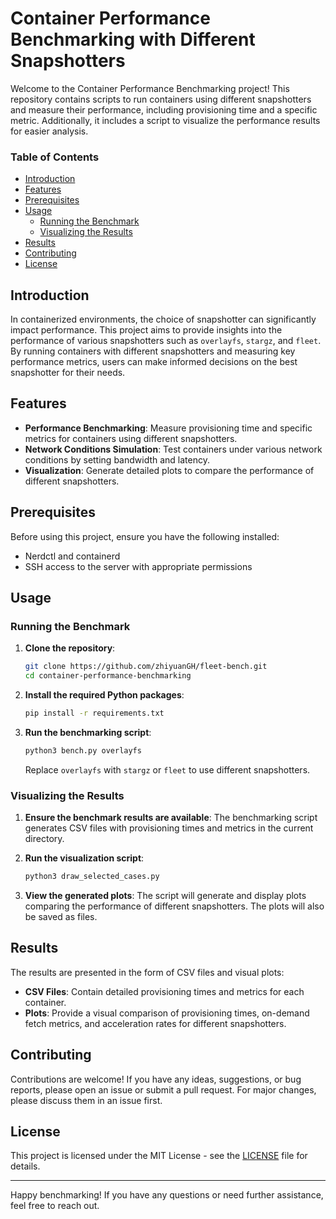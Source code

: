 # Container Performance Benchmarking with Different Snapshotters

Welcome to the Container Performance Benchmarking project! This repository contains scripts to run containers using different snapshotters and measure their performance, including provisioning time and a specific metric. Additionally, it includes a script to visualize the performance results for easier analysis.

### Table of Contents

- [Introduction](#introduction)
- [Features](#features)
- [Prerequisites](#prerequisites)
- [Usage](#usage)
  - [Running the Benchmark](#running-the-benchmark)
  - [Visualizing the Results](#visualizing-the-results)
- [Results](#results)
- [Contributing](#contributing)
- [License](#license)

## Introduction

In containerized environments, the choice of snapshotter can significantly impact performance. This project aims to provide insights into the performance of various snapshotters such as `overlayfs`, `stargz`, and `fleet`. By running containers with different snapshotters and measuring key performance metrics, users can make informed decisions on the best snapshotter for their needs.

## Features

- **Performance Benchmarking**: Measure provisioning time and specific metrics for containers using different snapshotters.
- **Network Conditions Simulation**: Test containers under various network conditions by setting bandwidth and latency.
- **Visualization**: Generate detailed plots to compare the performance of different snapshotters.

## Prerequisites

Before using this project, ensure you have the following installed:

- Nerdctl and containerd
- SSH access to the server with appropriate permissions

## Usage

### Running the Benchmark

1. **Clone the repository**:
   ```bash
   git clone https://github.com/zhiyuanGH/fleet-bench.git
   cd container-performance-benchmarking
   ```

2. **Install the required Python packages**:
   ```bash
   pip install -r requirements.txt
   ```

3. **Run the benchmarking script**:
   ```bash
   python3 bench.py overlayfs
   ```
   Replace `overlayfs` with `stargz` or `fleet` to use different snapshotters.

### Visualizing the Results

1. **Ensure the benchmark results are available**:
   The benchmarking script generates CSV files with provisioning times and metrics in the current directory.

2. **Run the visualization script**:
   ```bash
   python3 draw_selected_cases.py
   ```

3. **View the generated plots**:
   The script will generate and display plots comparing the performance of different snapshotters. The plots will also be saved as files.

## Results

The results are presented in the form of CSV files and visual plots:

- **CSV Files**: Contain detailed provisioning times and metrics for each container.
- **Plots**: Provide a visual comparison of provisioning times, on-demand fetch metrics, and acceleration rates for different snapshotters.

## Contributing

Contributions are welcome! If you have any ideas, suggestions, or bug reports, please open an issue or submit a pull request. For major changes, please discuss them in an issue first.

## License

This project is licensed under the MIT License - see the [LICENSE](LICENSE) file for details.

---

Happy benchmarking! If you have any questions or need further assistance, feel free to reach out.

